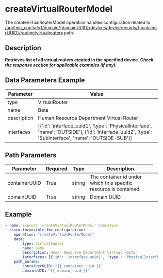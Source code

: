 # createVirtualRouterModel

The createVirtualRouterModel operation handles configuration related to [/api/fmc_config/v1/domain/{domainUUID}/devices/devicerecords/{containerUUID}/routing/virtualrouters](/paths//api/fmc_config/v1/domain/{domain_uuid}/devices/devicerecords/{container_uuid}/routing/virtualrouters.md) path.&nbsp;
## Description
**Retrieves list of all virtual routers created in the specified device. _Check the response section for applicable examples (if any)._**

## Data Parameters Example
| Parameter | Value |
| --------- | -------- |
| type | VirtualRouter |
| name | Beta |
| description | Human Resource Department Virtual Router |
| interfaces | [{'id': 'interface_uuid1', 'type': 'PhysicalInterface', 'name': 'OUTSIDE'}, {'id': 'interface_uuid2', 'type': 'SubInterface', 'name': 'OUTSIDE-SUB'}] |

## Path Parameters
| Parameter | Required | Type | Description |
| --------- | -------- | ---- | ----------- |
| containerUUID | True | string <td colspan=3> The container id under which this specific resource is contained. |
| domainUUID | True | string <td colspan=3> Domain UUID |

## Example
```yaml
- name: Execute 'createVirtualRouterModel' operation
  cisco.fmcansible.fmc_configuration:
    operation: "createVirtualRouterModel"
    data:
        type: VirtualRouter
        name: Beta
        description: Human Resource Department Virtual Router
        interfaces: [{'id': 'interface_uuid1', 'type': 'PhysicalInterface', 'name': 'OUTSIDE'}, {'id': 'interface_uuid2', 'type': 'SubInterface', 'name': 'OUTSIDE-SUB'}]
    path_params:
        containerUUID: "{{ container_uuid }}"
        domainUUID: "{{ domain_uuid }}"

```